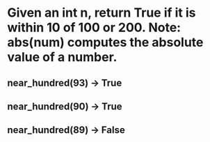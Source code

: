 # Given an int n, return True if it is within 10 of 100 or 200. Note: abs(num) computes the absolute value of a number.

## near_hundred(93) → True

## near_hundred(90) → True

## near_hundred(89) → False
